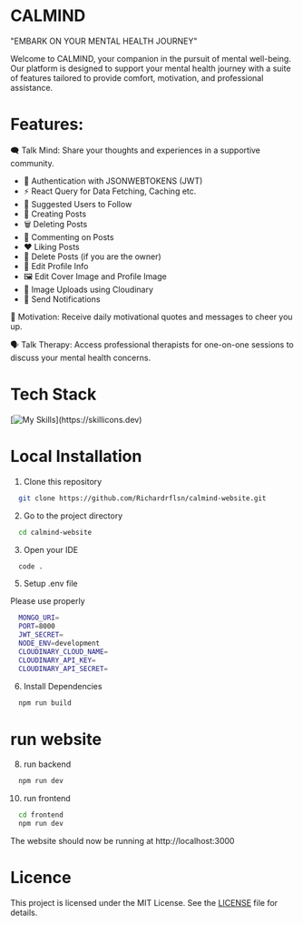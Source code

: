 # CALMIND 
"EMBARK ON YOUR MENTAL HEALTH JOURNEY"

Welcome to CALMIND, your companion in the pursuit of mental well-being. Our platform is designed to support your mental health journey with a suite of features tailored to provide comfort, motivation, and professional assistance.

# Features:

🗨️ Talk Mind: Share your thoughts and experiences in a supportive community.
-   🔐 Authentication with JSONWEBTOKENS (JWT)
-   ⚡ React Query for Data Fetching, Caching etc.
-   👥 Suggested Users to Follow
-   📝 Creating Posts
-   🗑️ Deleting Posts
-   💬 Commenting on Posts
-   ❤️ Liking Posts
-   🚫 Delete Posts (if you are the owner)
-   📝 Edit Profile Info
-   🖼️ Edit Cover Image and Profile Image
-   📸 Image Uploads using Cloudinary
-   🔔 Send Notifications

🌟 Motivation: Receive daily motivational quotes and messages to cheer you up.

🗣️ Talk Therapy: Access professional therapists for one-on-one sessions to discuss your mental health concerns.

# Tech Stack
[![My Skills](https://skillicons.dev/icons?i=react,nodejs,mongodb,tailwind,express,)](https://skillicons.dev)

# Local Installation

1. Clone this repository

```bash
  git clone https://github.com/Richardrflsn/calmind-website.git
```

2.  Go to the project directory

```bash
  cd calmind-website
```
3. Open your IDE

```bash
  code .
```

5. Setup .env file

Please use properly
  
```bash
  MONGO_URI=
  PORT=8000
  JWT_SECRET=
  NODE_ENV=development
  CLOUDINARY_CLOUD_NAME=
  CLOUDINARY_API_KEY=
  CLOUDINARY_API_SECRET=
```

6. Install Dependencies

```bash
  npm run build
```

# run website

8. run backend
```bash
  npm run dev
```
10. run frontend
    
```bash
  cd frontend
  npm run dev
```
The website should now be running at http://localhost:3000

# Licence

This project is licensed under the MIT License. See the [LICENSE](LICENSE) file for details.
